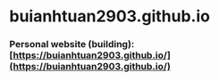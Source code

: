 # buianhtuan2903.github.io
### Personal website (building): [https://buianhtuan2903.github.io/](https://buianhtuan2903.github.io/)

